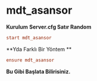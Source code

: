 # mdt_asansor

**Kurulum**
**Server.cfg Satır Random**
```cfg
start mdt_asansor
```
**Yda Farklı Bir Yöntem **
```cfg
ensure mdt_asansor
```
**Bu Gibi Başlata Bilirisiniz.**
